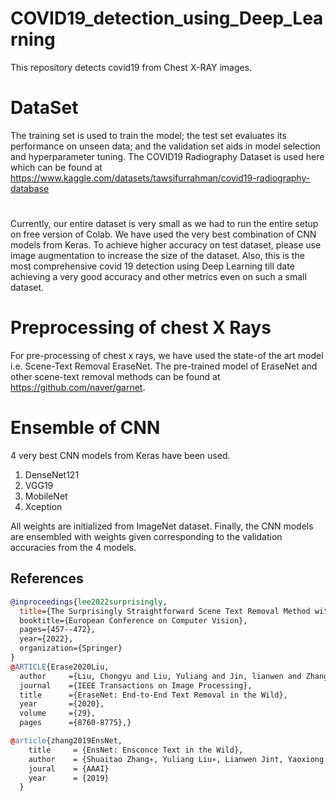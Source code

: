 # COVID19_detection_using_Deep_Learning
This repository detects covid19 from Chest X-RAY images.

# DataSet
The training set is used to train the model; the test set evaluates its performance on unseen data; and the validation set aids in model selection and hyperparameter tuning. The COVID19 Radiography Dataset is used here which can be found at https://www.kaggle.com/datasets/tawsifurrahman/covid19-radiography-database
#
Currently, our entire dataset is very small as we had to run the entire setup on free version of Colab. We have used the very best combination of CNN models from Keras. To achieve higher accuracy on test dataset, please use image augmentation to increase the size of the dataset. Also, this is the most comprehensive covid 19 detection using Deep Learning till date achieving a very good accuracy and other metrics even on such a small dataset.
# Preprocessing of chest X Rays
For pre-processing of chest x rays, we have used the state-of the art model i.e. Scene-Text Removal EraseNet. The pre-trained model of EraseNet and other scene-text removal methods can be found at https://github.com/naver/garnet.
# Ensemble of CNN 
4 very best CNN models from Keras have been used.
1. DenseNet121
2. VGG19
3. MobileNet
4. Xception

All weights are initialized from ImageNet dataset.
Finally, the CNN models are ensembled with weights given corresponding to the validation accuracies from the 4 models.
## References

```bibtex
@inproceedings{lee2022surprisingly,
  title={The Surprisingly Straightforward Scene Text Removal Method with Gated Attention and Region of author={Lee, Hyeonsu and Choi, Chankyu},
  booktitle={European Conference on Computer Vision},
  pages={457--472},
  year={2022},
  organization={Springer}
}
@ARTICLE{Erase2020Liu,
  author     ={Liu, Chongyu and Liu, Yuliang and Jin, lianwen and Zhang, Shuaitao and Luo, Canjie and Wang, Yongpan},
  journal    ={IEEE Transactions on Image Processing},
  title      ={EraseNet: End-to-End Text Removal in the Wild},
  year       ={2020},
  volume     ={29},
  pages      ={8760-8775},}

@article{zhang2019EnsNet,
    title     = {EnsNet: Ensconce Text in the Wild},
    author    = {Shuaitao Zhang∗, Yuliang Liu∗, Lianwen Jin†, Yaoxiong Huang, Songxuan Lai
    joural    = {AAAI}
    year      = {2019}
  }

